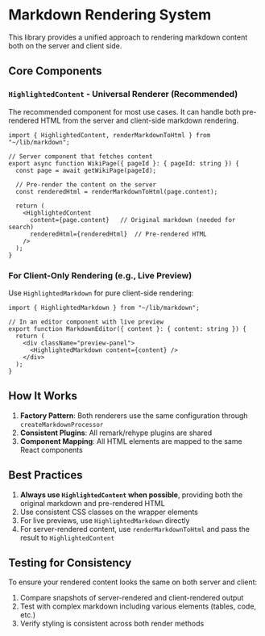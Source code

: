 # Markdown Rendering System

This library provides a unified approach to rendering markdown content both on the server and client side.

## Core Components

### `HighlightedContent` - Universal Renderer (Recommended)

The recommended component for most use cases. It can handle both pre-rendered HTML from the server and client-side markdown rendering.

```tsx
import { HighlightedContent, renderMarkdownToHtml } from "~/lib/markdown";

// Server component that fetches content
export async function WikiPage({ pageId }: { pageId: string }) {
  const page = await getWikiPage(pageId);
  
  // Pre-render the content on the server
  const renderedHtml = renderMarkdownToHtml(page.content);
  
  return (
    <HighlightedContent 
      content={page.content}   // Original markdown (needed for search)
      renderedHtml={renderedHtml}  // Pre-rendered HTML
    />
  );
}
```

### For Client-Only Rendering (e.g., Live Preview)

Use `HighlightedMarkdown` for pure client-side rendering:

```tsx
import { HighlightedMarkdown } from "~/lib/markdown";

// In an editor component with live preview
export function MarkdownEditor({ content }: { content: string }) {
  return (
    <div className="preview-panel">
      <HighlightedMarkdown content={content} />
    </div>
  );
}
```

## How It Works

1. **Factory Pattern**: Both renderers use the same configuration through `createMarkdownProcessor`
2. **Consistent Plugins**: All remark/rehype plugins are shared
3. **Component Mapping**: All HTML elements are mapped to the same React components

## Best Practices

1. **Always use `HighlightedContent` when possible**, providing both the original markdown and pre-rendered HTML
2. Use consistent CSS classes on the wrapper elements
3. For live previews, use `HighlightedMarkdown` directly
4. For server-rendered content, use `renderMarkdownToHtml` and pass the result to `HighlightedContent`

## Testing for Consistency

To ensure your rendered content looks the same on both server and client:

1. Compare snapshots of server-rendered and client-rendered output
2. Test with complex markdown including various elements (tables, code, etc.)
3. Verify styling is consistent across both render methods 